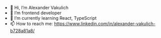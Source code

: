 - 👋 Hi, I’m Alexander Vakulich
- 👀 I’m frontend developer
- 🌱 I’m currently learning React, TypeScript
- 📫 How to reach me: https://www.linkedin.com/in/alexander-vakulich-b728a81a8/
